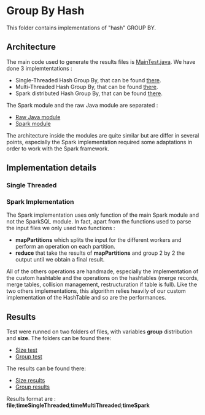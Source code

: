 # Group By Hash
This folder contains implementations of "hash" GROUP BY. 

## Architecture
The main code used to generate the results files is [MainTest.java](final/src/main/java/MainTest.java).
We have done 3 implemtentations :
 - Single-Threaded Hash Group By, that can be found [there](final/src/main/java/raw_java/HashGroupBySingle.java).
 - Multi-Threaded Hash Group By, that can be found  [there](final/src/main/java/raw_java/PartitioningHashGroupBy.java).
 - Spark distributed Hash Group By, that can be found [there](final/src/main/java/spark/HashGroupBySpark.java).
 
 The Spark module and the raw Java module are separated :
  - [Raw Java module](final/src/main/java/raw_java)
  - [Spark module](final/src/main/java/spark)
  
The architecture inside the modules are quite similar but are differ in several points, especially the Spark implementation required some adaptations in order to work with the Spark framework.

## Implementation details
### Single Threaded
### Spark Implementation
The Spark implementation uses only function of the main Spark module and not the SparkSQL module.
In fact, apart from the functions used to parse the input files we only used two functions :
- **mapPartitions** which splits the input for the different workers and perform an operation on each partition. 
- **reduce** that take the results of **mapPartitions** and group 2 by 2 the output until we obtain a final result.

All of the others operations are handmade, especially the implementation of the custom hashtable and the operations on the hashtables (merge records, merge tables, collision management, restructuration if table is full).
Like the two others implementations, this algorithm relies heavily of our custom implementation of the HashTable and so are the performances.

## Results

Test were runned on two folders of files, with variables **group** distribution and **size**.
The folders can be found there:
 - [Size test](/main/dataGen/size)
 - [Group test](/main/dataGen/group)
 
 The results can be found there:
 - [Size results](final/result_size.csv)
 - [Group results](final/result_group.csv)
 
 Results format are : **file**;**timeSingleThreaded**;**timeMultiThreaded**;**timeSpark**
